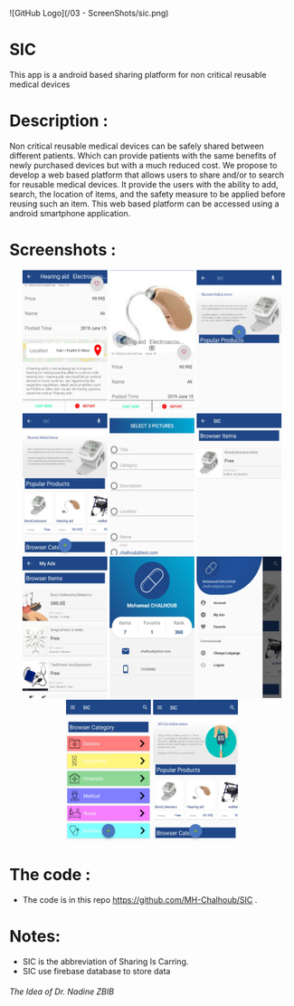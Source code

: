 ![GitHub Logo](/03 - ScreenShots/sic.png)
# SIC
This app is a android based sharing platform for non critical reusable medical devices

# Description :
Non critical reusable medical devices can be safely shared between different patients. Which can provide patients with the same benefits of newly purchased devices but with a much reduced cost. We propose to develop a web based platform that allows users to share and/or to search for reusable medical devices. It provide the users with the ability to add, search, the location of items, and the safety measure to be applied before reusing such an item. This web based platform can be accessed using a android smartphone application.

# Screenshots :
<div align="center">
<img src="/03 - ScreenShots/_20190629_224933.JPG" alt="alt text" width="150" height="250">
<img src="/03 - ScreenShots/_20190629_224952.JPG" alt="alt text" width="150" height="250">
<img src="/03 - ScreenShots/_20190629_225032.JPG" alt="alt text" width="150" height="250">
<img src="/03 - ScreenShots/_20190629_225122.JPG" alt="alt text" width="150" height="250">
<img src="/03 - ScreenShots/_20190629_225144.JPG" alt="alt text" width="150" height="250">
<img src="/03 - ScreenShots/_20190629_225157.JPG" alt="alt text" width="150" height="250">
<img src="/03 - ScreenShots/_20190629_225213.JPG" alt="alt text" width="150" height="250">
<img src="/03 - ScreenShots/_20190629_225229.JPG" alt="alt text" width="150" height="250">
<img src="/03 - ScreenShots/_20190629_225251.JPG" alt="alt text" width="150" height="250">
<img src="/03 - ScreenShots/_20190629_225305.JPG" alt="alt text" width="150" height="250">
<img src="/03 - ScreenShots/_20190629_225333.JPG" alt="alt text" width="150" height="250">
</div>

# The code :
* The code is in this repo https://github.com/MH-Chalhoub/SIC .

# Notes:
* SIC is the abbreviation of Sharing Is Carring.
* SIC use firebase database to store data

###### The Idea of Dr. Nadine ZBIB 
